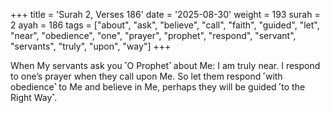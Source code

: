 +++
title = 'Surah 2, Verses 186'
date = '2025-08-30'
weight = 193
surah = 2
ayah = 186
tags = ["about", "ask", "believe", "call", "faith", "guided", "let", "near", "obedience", "one", "prayer", "prophet", "respond", "servant", "servants", "truly", "upon", "way"]
+++

When My servants ask you ˹O Prophet˺ about Me: I am truly near. I respond to one’s prayer when they call upon Me. So let them respond ˹with obedience˺ to Me and believe in Me, perhaps they will be guided ˹to the Right Way˺.